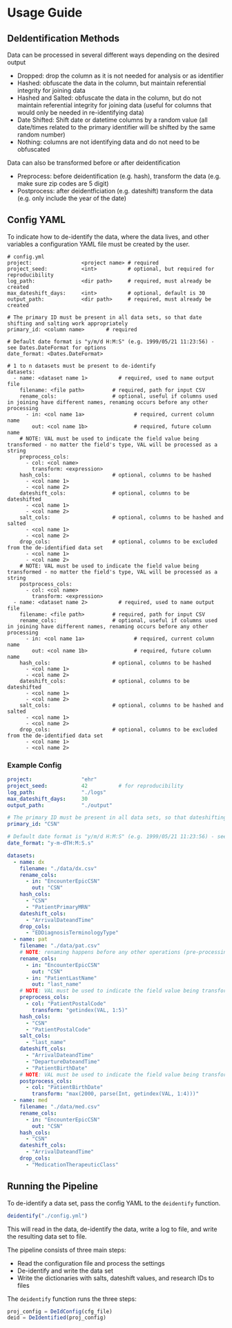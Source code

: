 # Usage Guide

## DeIdentification Methods

Data can be processed in several different ways depending on the desired output
* Dropped: drop the column as it is not needed for analysis or as identifier
* Hashed: obfuscate the data in the column, but maintain referential integrity for joining data
* Hashed and Salted: obfuscate the data in the column, but do not maintain referential integrity for joining data (useful for columns that would only be needed in re-identifying data)
* Date Shifted: Shift date or datetime columns by a random value (all date/times related to the primary identifier will be shifted by the same random number)
* Nothing: columns are not identifying data and do not need to be obfuscated

Data can also be transformed before or after deidentification
* Preprocess: before deidentification (e.g. hash), transform the data (e.g. make sure zip codes are 5 digit)
* Postprocess: after deidentficiation (e.g. dateshift) transform the data (e.g. only include the year of the date)

## Config YAML
To indicate how to de-identify the data, where the data lives, and other variables a
configuration YAML file must be created by the user.

```
# config.yml
project:                <project name> # required
project_seed:           <int>          # optional, but required for reproducibility
log_path:               <dir path>     # required, must already be created
max_dateshift_days:     <int>          # optional, default is 30
output_path:            <dir path>     # required, must already be created

# The primary ID must be present in all data sets, so that date shifting and salting work appropriately
primary_id: <column name>       # required

# Default date format is "y/m/d H:M:S" (e.g. 1999/05/21 11:23:56) - see Dates.DateFormat for options
date_format: <Dates.DateFormat>

# 1 to n datasets must be present to de-identify
datasets:
  - name: <dataset name 1>          # required, used to name output file
    filename: <file path>         # required, path for input CSV
    rename_cols:                  # optional, useful if columns used in joining have different names, renaming occurs before any other processing
      - in: <col name 1a>                # required, current column name
        out: <col name 1b>               # required, future column name
    # NOTE: VAL must be used to indicate the field value being transformed - no matter the field's type, VAL will be processed as a string
    preprocess_cols:
      - col: <col name>
        transform: <expression>
    hash_cols:                    # optional, columns to be hashed
      - <col name 1>
      - <col name 2>
    dateshift_cols:               # optional, columns to be dateshifted
      - <col name 1>
      - <col name 2>
    salt_cols:                    # optional, columns to be hashed and salted
      - <col name 1>
      - <col name 2>
    drop_cols:                    # optional, columns to be excluded from the de-identified data set
      - <col name 1>
      - <col name 2>
    # NOTE: VAL must be used to indicate the field value being transformed - no matter the field's type, VAL will be processed as a string
    postprocess_cols:
      - col: <col name>
        transform: <expression>
  - name: <dataset name 2>          # required, used to name output file
    filename: <file path>         # required, path for input CSV
    rename_cols:                  # optional, useful if columns used in joining have different names, renaming occurs before any other processing
      - in: <col name 1a>                # required, current column name
        out: <col name 1b>               # required, future column name
    hash_cols:                    # optional, columns to be hashed
      - <col name 1>
      - <col name 2>
    dateshift_cols:               # optional, columns to be dateshifted
      - <col name 1>
      - <col name 2>
    salt_cols:                    # optional, columns to be hashed and salted
      - <col name 1>
      - <col name 2>
    drop_cols:                    # optional, columns to be excluded from the de-identified data set
      - <col name 1>
      - <col name 2>
```

### Example Config

```YAML
project:                "ehr"
project_seed:           42          # for reproducibility
log_path:               "./logs"
max_dateshift_days:     30
output_path:            "./output"

# The primary ID must be present in all data sets, so that dateshifting and salting works appropriately
primary_id: "CSN"

# Default date format is "y/m/d H:M:S" (e.g. 1999/05/21 11:23:56) - see Dates.DateFormat for options
date_format: "y-m-dTH:M:S.s"

datasets:
  - name: dx
    filename: "./data/dx.csv"
    rename_cols:
      - in: "EncounterEpicCSN"
        out: "CSN"
    hash_cols:
      - "CSN"
      - "PatientPrimaryMRN"
    dateshift_cols:
      - "ArrivalDateandTime"
    drop_cols:
      - "EDDiagnosisTerminologyType"
  - name: pat
    filename: "./data/pat.csv"
    # NOTE: renaming happens before any other operations (pre-processing, hashing, salting, dropping, dateshifting, post-processing)
    rename_cols:
      - in: "EncounterEpicCSN"
        out: "CSN"
      - in: "PatientLastName"
        out: "last_name"
    # NOTE: VAL must be used to indicate the field value being transformed - no matter the field's type, VAL will be processed as a string
    preprocess_cols:
      - col: "PatientPostalCode"
        transform: "getindex(VAL, 1:5)"
    hash_cols:
      - "CSN"
      - "PatientPostalCode"
    salt_cols:
      - "last_name"
    dateshift_cols:
      - "ArrivalDateandTime"
      - "DepartureDateandTime"
      - "PatientBirthDate"
    # NOTE: VAL must be used to indicate the field value being transformed - no matter the field's type, VAL will be processed as a string
    postprocess_cols:
      - col: "PatientBirthDate"
        transform: "max(2000, parse(Int, getindex(VAL, 1:4)))"
  - name: med
    filename: "./data/med.csv"
    rename_cols:
      - in: "EncounterEpicCSN"
        out: "CSN"
    hash_cols:
      - "CSN"
    dateshift_cols:
      - "ArrivalDateandTime"
    drop_cols:
      - "MedicationTherapeuticClass"
```
## Running the Pipeline

To de-identify a data set, pass the config YAML to the `deidentify` function.

```julia
deidentify("./config.yml")
```
This will read in the data, de-identify the data, write a log to file, and write the resulting data set to file.

The pipeline consists of three main steps:
* Read the configuration file and process the settings
* De-identify and write the data set
* Write the dictionaries with salts, dateshift values, and research IDs to files

The `deidentify` function runs the three steps:

```julia
proj_config = DeIdConfig(cfg_file)
deid = DeIdentified(proj_config)
```
